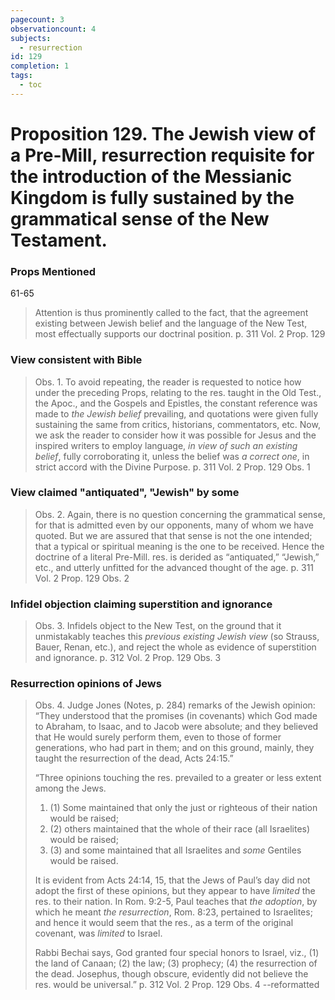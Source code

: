 ```yaml
---
pagecount: 3
observationcount: 4
subjects:
  - resurrection
id: 129
completion: 1
tags:
  - toc
---
```

# Proposition 129. The Jewish view of a Pre-Mill, resurrection requisite for the introduction of the Messianic Kingdom is fully sustained by the grammatical sense of the New Testament.

### Props Mentioned
61-65

>Attention is thus prominently called to the fact, that the agreement existing between Jewish belief and the language of the New Test, most effectually supports our doctrinal position.
>p. 311 Vol. 2 Prop. 129
### View consistent with Bible
>Obs. 1. To avoid repeating, the reader is requested to notice how under the preceding Props, relating to the res. taught in the Old Test., the Apoc., and the Gospels and Epistles, the constant reference was made to *the Jewish belief* prevailing, and quotations were given fully sustaining the same from critics, historians, commentators, etc. Now, we ask the reader to consider how it was possible for Jesus and the inspired writers to employ language, *in view of such an existing belief*, fully corroborating it, unless the belief was *a correct one*, in strict accord with the Divine Purpose.
>p. 311 Vol. 2 Prop. 129 Obs. 1 
### View claimed "antiquated", "Jewish" by some
>Obs. 2. Again, there is no question concerning the grammatical sense, for that is admitted even by our opponents, many of whom we have quoted. But we are assured that that sense is not the one intended; that a typical or spiritual meaning is the one to be received. Hence the doctrine of a literal Pre-Mill. res. is derided as “antiquated,” “Jewish,” etc., and utterly unfitted for the advanced thought of the age.
>p. 311 Vol. 2 Prop. 129 Obs. 2
### Infidel objection claiming superstition and ignorance
>Obs. 3. Infidels object to the New Test, on the ground that it unmistakably teaches this *previous existing Jewish view* (so Strauss, Bauer, Renan, etc.), and reject the whole as evidence of superstition and ignorance.
>p. 312 Vol. 2 Prop. 129 Obs. 3 
### Resurrection opinions of Jews
>Obs. 4. Judge Jones (Notes, p. 284) remarks of the Jewish opinion: “They understood that the promises (in covenants) which God made to Abraham, to Isaac, and to Jacob were absolute; and they believed that He would surely perform them, even to those of former generations, who had part in them; and on this ground, mainly, they taught the resurrection of the dead, Acts 24:15.” 
>
>“Three opinions touching the res. prevailed to a greater or less extent among the Jews. 
>1. (1) Some maintained that only the just or righteous of their nation would be raised; 
>2. (2) others maintained that the whole of their race (all Israelites) would be raised; 
>3. (3) and some maintained that all Israelites and *some* Gentiles would be raised. 
>
>It is evident from Acts 24:14, 15, that the Jews of Paul’s day did not adopt the first of these opinions, but they appear to have *limited* the res. to their nation. In Rom. 9:2-5, Paul teaches that *the adoption*, by which he meant *the resurrection*, Rom. 8:23, pertained to Israelites; and hence it would seem that the res., as a term of the original covenant, was *limited* to Israel. 
>
>Rabbi Bechai says, God granted four special honors to Israel, viz., 
>(1) the land of Canaan; 
>(2) the law; 
>(3) prophecy; 
>(4) the resurrection of the dead. Josephus, though obscure, evidently did not believe the res. would be universal.”
>p. 312 Vol. 2 Prop. 129 Obs. 4 --reformatted